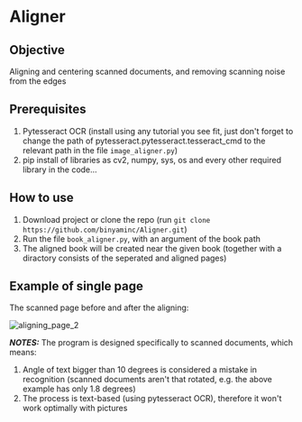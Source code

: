 # Aligner
 
## Objective
Aligning and centering scanned documents, and removing scanning noise from the edges
## Prerequisites
1. Pytesseract OCR (install using any tutorial you see fit, just don't forget to change the path of pytesseract.pytesseract.tesseract_cmd to the relevant path in the file `image_aligner.py`)
2. pip install of libraries as cv2, numpy, sys, os and every other required library in the code...
## How to use
1. Download project or clone the repo (run `git clone https://github.com/binyaminc/Aligner.git`)
2. Run the file `book_aligner.py`, with an argument of the book path
3. The aligned book will be created near the given book (together with a diractory consists of the seperated and aligned pages)
## Example of single page
The scanned page before and after the aligning:

![aligning_page_2](https://user-images.githubusercontent.com/71450794/172851016-c58d2a13-4538-4679-adb7-6a4e24c06931.png)



**_NOTES:_** The program is designed specifically to scanned documents, which means:
1. Angle of text bigger than 10 degrees is considered a mistake in recognition (scanned documents aren't that rotated, e.g. the above example has only 1.8 degrees)
2. The process is text-based (using pytesseract OCR), therefore it won't work optimally with pictures 
